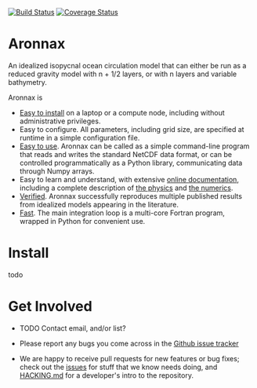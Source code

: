 [![Build Status](https://travis-ci.org/edoddridge/aronnax.svg?branch=master)](https://travis-ci.org/edoddridge/aronnax)
[![Coverage Status](https://coveralls.io/repos/github/edoddridge/aronnax/badge.svg?branch=master)](https://coveralls.io/github/edoddridge/aronnax?branch=master)

# Aronnax

An idealized isopycnal ocean circulation model that can either be run
as a reduced gravity model with n + 1/2 layers, or with n layers and
variable bathymetry.

Aronnax is
- [Easy to install](https://github.com/edoddridge/aronnax#install)
  on a laptop or a compute node, including without
  administrative privileges.
- Easy to configure.  All parameters, including grid size, are
  specified at runtime in a simple configuration file.
- [Easy to use](https://edoddridge.github.io/aronnax/examples.html).
  Aronnax can be called as a simple command-line program
  that reads and writes the standard NetCDF data format, or can be
  controlled programmatically as a Python library, communicating data
  through Numpy arrays.
- Easy to learn and understand, with extensive [online
  documentation](https://edoddridge.github.io/aronnax/), including a
  complete description of [the
  physics](https://edoddridge.github.io/aronnax/about_aronnax.html#the-physics)
  and [the
  numerics](https://edoddridge.github.io/aronnax/about_aronnax.html#discretisation).
- [Verified](https://edoddridge.github.io/aronnax/verification.html).
  Aronnax successfully reproduces multiple published results from
  idealized models appearing in the literature.
- [Fast](https://edoddridge.github.io/aronnax/benchmarks.html).  The
  main integration loop is a multi-core Fortran program, wrapped in
  Python for convenient use.

# Install

todo

# Get Involved

- TODO Contact email, and/or list?
- Please report any bugs you come across in the [Github issue
  tracker](https://github.com/edoddridge/aronnax/issues)

- We are happy to receive pull requests for new features or bug fixes;
  check out the [issues](https://github.com/edoddridge/aronnax/issues) for
  stuff that we know needs doing, and [HACKING.md](HACKING.md) for a
  developer's intro to the repository.
